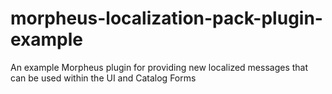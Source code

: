 # morpheus-localization-pack-plugin-example
An example Morpheus plugin for providing new localized messages that can be used within the UI and Catalog Forms
